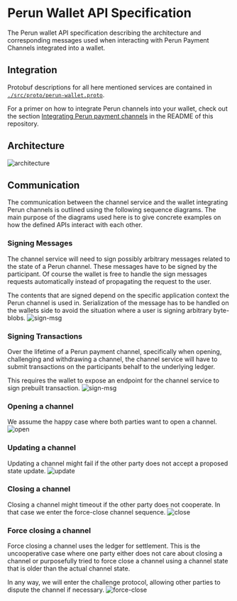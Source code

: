 # Perun Wallet API Specification

The Perun wallet API specification describing the architecture and
corresponding messages used when interacting with Perun Payment Channels
integrated into a wallet.

## Integration

Protobuf descriptions for all here mentioned services are contained in [`./src/proto/perun-wallet.proto`](./src/proto/perun-wallet.proto).

For a primer on how to integrate Perun channels into your wallet, check out the
section [Integrating Perun payment channels](./README.md#integrating-perun-payment-channels)
in the README of this repository.

## Architecture

![architecture](./resources/spec-architecture.jpg)

## Communication

The communication between the channel service and the wallet integrating Perun
channels is outlined using the following sequence diagrams.
The main purpose of the diagrams used here is to give concrete examples on
how the defined APIs interact with each other.

### Signing Messages
The channel service will need to sign possibly arbitrary messages related to
the state of a Perun channel. These messages have to be signed by the
participant.
Of course the wallet is free to handle the sign messages requests automatically
instead of propagating the request to the user.

The contents that are signed depend on the specific application context the
Perun channel is used in. Serialization of the message has to be handled on
the wallets side to avoid the situation where a user is signing arbitrary
byte-blobs.
![sign-msg](./resources/sequence-sign-message.png)

### Signing Transactions
Over the lifetime of a Perun payment channel, specifically when opening,
challenging and withdrawing a channel, the channel service will have to submit
transactions on the participants behalf to the underlying ledger.

This requires the wallet to expose an endpoint for the channel service to sign
prebuilt transaction.
![sign-msg](./resources/sequence-sign-transaction.png)

### Opening a channel
We assume the happy case where both parties want to open a channel.
![open](./resources/sequence-open.png)

### Updating a channel
Updating a channel might fail if the other party does not accept a proposed
state update.
![update](./resources/sequence-update.png)

### Closing a channel
Closing a channel might timeout if the other party does not cooperate. In that
case we enter the force-close channel sequence.
![close](./resources/sequence-close.png)

### Force closing a channel
Force closing a channel uses the ledger for settlement. This is the
uncooperative case where one party either does not care about closing a channel
or purposefully tried to force close a channel using a channel state that is
older than the actual channel state.

In any way, we will enter the challenge protocol, allowing other parties to
dispute the channel if necessary.
![force-close](./resources/sequence-force-close.png)
